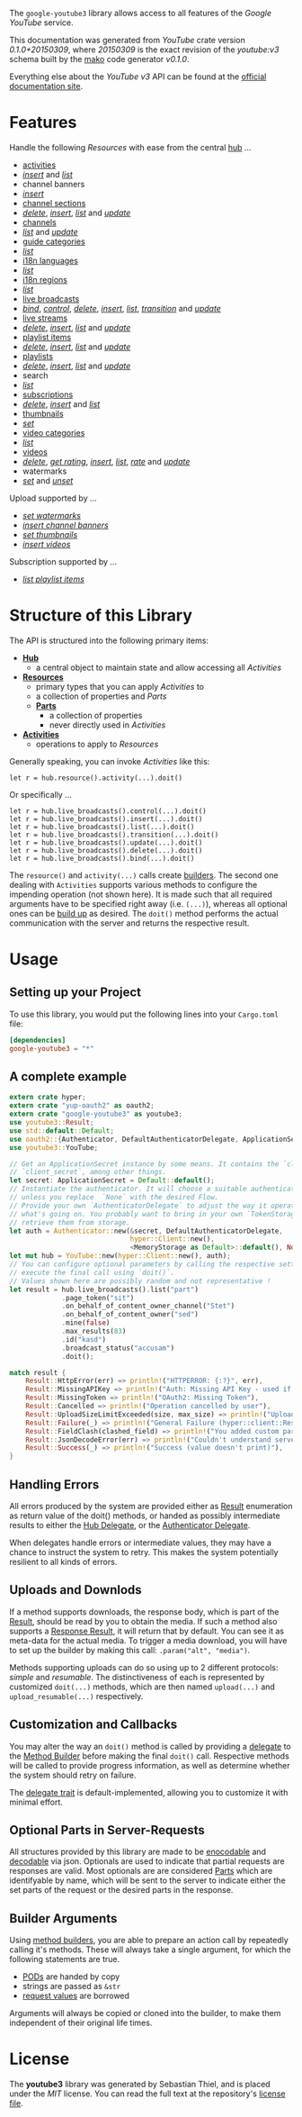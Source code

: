 <!---
DO NOT EDIT !
This file was generated automatically from 'src/mako/README.md.mako'
DO NOT EDIT !
-->
The `google-youtube3` library allows access to all features of the *Google YouTube* service.

This documentation was generated from *YouTube* crate version *0.1.0+20150309*, where *20150309* is the exact revision of the *youtube:v3* schema built by the [mako](http://www.makotemplates.org/) code generator *v0.1.0*.

Everything else about the *YouTube* *v3* API can be found at the
[official documentation site](https://developers.google.com/youtube/v3).
# Features

Handle the following *Resources* with ease from the central [hub](http://byron.github.io/google-apis-rs/google-youtube3/struct.YouTube.html) ... 

* [activities](http://byron.github.io/google-apis-rs/google-youtube3/struct.Activity.html)
 * [*insert*](http://byron.github.io/google-apis-rs/google-youtube3/struct.ActivityInsertCall.html) and [*list*](http://byron.github.io/google-apis-rs/google-youtube3/struct.ActivityListCall.html)
* channel banners
 * [*insert*](http://byron.github.io/google-apis-rs/google-youtube3/struct.ChannelBannerInsertCall.html)
* [channel sections](http://byron.github.io/google-apis-rs/google-youtube3/struct.ChannelSection.html)
 * [*delete*](http://byron.github.io/google-apis-rs/google-youtube3/struct.ChannelSectionDeleteCall.html), [*insert*](http://byron.github.io/google-apis-rs/google-youtube3/struct.ChannelSectionInsertCall.html), [*list*](http://byron.github.io/google-apis-rs/google-youtube3/struct.ChannelSectionListCall.html) and [*update*](http://byron.github.io/google-apis-rs/google-youtube3/struct.ChannelSectionUpdateCall.html)
* [channels](http://byron.github.io/google-apis-rs/google-youtube3/struct.Channel.html)
 * [*list*](http://byron.github.io/google-apis-rs/google-youtube3/struct.ChannelListCall.html) and [*update*](http://byron.github.io/google-apis-rs/google-youtube3/struct.ChannelUpdateCall.html)
* [guide categories](http://byron.github.io/google-apis-rs/google-youtube3/struct.GuideCategory.html)
 * [*list*](http://byron.github.io/google-apis-rs/google-youtube3/struct.GuideCategoryListCall.html)
* [i18n languages](http://byron.github.io/google-apis-rs/google-youtube3/struct.I18nLanguage.html)
 * [*list*](http://byron.github.io/google-apis-rs/google-youtube3/struct.I18nLanguageListCall.html)
* [i18n regions](http://byron.github.io/google-apis-rs/google-youtube3/struct.I18nRegion.html)
 * [*list*](http://byron.github.io/google-apis-rs/google-youtube3/struct.I18nRegionListCall.html)
* [live broadcasts](http://byron.github.io/google-apis-rs/google-youtube3/struct.LiveBroadcast.html)
 * [*bind*](http://byron.github.io/google-apis-rs/google-youtube3/struct.LiveBroadcastBindCall.html), [*control*](http://byron.github.io/google-apis-rs/google-youtube3/struct.LiveBroadcastControlCall.html), [*delete*](http://byron.github.io/google-apis-rs/google-youtube3/struct.LiveBroadcastDeleteCall.html), [*insert*](http://byron.github.io/google-apis-rs/google-youtube3/struct.LiveBroadcastInsertCall.html), [*list*](http://byron.github.io/google-apis-rs/google-youtube3/struct.LiveBroadcastListCall.html), [*transition*](http://byron.github.io/google-apis-rs/google-youtube3/struct.LiveBroadcastTransitionCall.html) and [*update*](http://byron.github.io/google-apis-rs/google-youtube3/struct.LiveBroadcastUpdateCall.html)
* [live streams](http://byron.github.io/google-apis-rs/google-youtube3/struct.LiveStream.html)
 * [*delete*](http://byron.github.io/google-apis-rs/google-youtube3/struct.LiveStreamDeleteCall.html), [*insert*](http://byron.github.io/google-apis-rs/google-youtube3/struct.LiveStreamInsertCall.html), [*list*](http://byron.github.io/google-apis-rs/google-youtube3/struct.LiveStreamListCall.html) and [*update*](http://byron.github.io/google-apis-rs/google-youtube3/struct.LiveStreamUpdateCall.html)
* [playlist items](http://byron.github.io/google-apis-rs/google-youtube3/struct.PlaylistItem.html)
 * [*delete*](http://byron.github.io/google-apis-rs/google-youtube3/struct.PlaylistItemDeleteCall.html), [*insert*](http://byron.github.io/google-apis-rs/google-youtube3/struct.PlaylistItemInsertCall.html), [*list*](http://byron.github.io/google-apis-rs/google-youtube3/struct.PlaylistItemListCall.html) and [*update*](http://byron.github.io/google-apis-rs/google-youtube3/struct.PlaylistItemUpdateCall.html)
* [playlists](http://byron.github.io/google-apis-rs/google-youtube3/struct.Playlist.html)
 * [*delete*](http://byron.github.io/google-apis-rs/google-youtube3/struct.PlaylistDeleteCall.html), [*insert*](http://byron.github.io/google-apis-rs/google-youtube3/struct.PlaylistInsertCall.html), [*list*](http://byron.github.io/google-apis-rs/google-youtube3/struct.PlaylistListCall.html) and [*update*](http://byron.github.io/google-apis-rs/google-youtube3/struct.PlaylistUpdateCall.html)
* search
 * [*list*](http://byron.github.io/google-apis-rs/google-youtube3/struct.SearchListCall.html)
* [subscriptions](http://byron.github.io/google-apis-rs/google-youtube3/struct.Subscription.html)
 * [*delete*](http://byron.github.io/google-apis-rs/google-youtube3/struct.SubscriptionDeleteCall.html), [*insert*](http://byron.github.io/google-apis-rs/google-youtube3/struct.SubscriptionInsertCall.html) and [*list*](http://byron.github.io/google-apis-rs/google-youtube3/struct.SubscriptionListCall.html)
* [thumbnails](http://byron.github.io/google-apis-rs/google-youtube3/struct.Thumbnail.html)
 * [*set*](http://byron.github.io/google-apis-rs/google-youtube3/struct.ThumbnailSetCall.html)
* [video categories](http://byron.github.io/google-apis-rs/google-youtube3/struct.VideoCategory.html)
 * [*list*](http://byron.github.io/google-apis-rs/google-youtube3/struct.VideoCategoryListCall.html)
* [videos](http://byron.github.io/google-apis-rs/google-youtube3/struct.Video.html)
 * [*delete*](http://byron.github.io/google-apis-rs/google-youtube3/struct.VideoDeleteCall.html), [*get rating*](http://byron.github.io/google-apis-rs/google-youtube3/struct.VideoGetRatingCall.html), [*insert*](http://byron.github.io/google-apis-rs/google-youtube3/struct.VideoInsertCall.html), [*list*](http://byron.github.io/google-apis-rs/google-youtube3/struct.VideoListCall.html), [*rate*](http://byron.github.io/google-apis-rs/google-youtube3/struct.VideoRateCall.html) and [*update*](http://byron.github.io/google-apis-rs/google-youtube3/struct.VideoUpdateCall.html)
* watermarks
 * [*set*](http://byron.github.io/google-apis-rs/google-youtube3/struct.WatermarkSetCall.html) and [*unset*](http://byron.github.io/google-apis-rs/google-youtube3/struct.WatermarkUnsetCall.html)


Upload supported by ...

* [*set watermarks*](http://byron.github.io/google-apis-rs/google-youtube3/struct.WatermarkSetCall.html)
* [*insert channel banners*](http://byron.github.io/google-apis-rs/google-youtube3/struct.ChannelBannerInsertCall.html)
* [*set thumbnails*](http://byron.github.io/google-apis-rs/google-youtube3/struct.ThumbnailSetCall.html)
* [*insert videos*](http://byron.github.io/google-apis-rs/google-youtube3/struct.VideoInsertCall.html)

Subscription supported by ...

* [*list playlist items*](http://byron.github.io/google-apis-rs/google-youtube3/struct.PlaylistItemListCall.html)



# Structure of this Library

The API is structured into the following primary items:

* **[Hub](http://byron.github.io/google-apis-rs/google-youtube3/struct.YouTube.html)**
    * a central object to maintain state and allow accessing all *Activities*
* **[Resources](http://byron.github.io/google-apis-rs/google-youtube3/trait.Resource.html)**
    * primary types that you can apply *Activities* to
    * a collection of properties and *Parts*
    * **[Parts](http://byron.github.io/google-apis-rs/google-youtube3/trait.Part.html)**
        * a collection of properties
        * never directly used in *Activities*
* **[Activities](http://byron.github.io/google-apis-rs/google-youtube3/trait.CallBuilder.html)**
    * operations to apply to *Resources*

Generally speaking, you can invoke *Activities* like this:

```Rust,ignore
let r = hub.resource().activity(...).doit()
```

Or specifically ...

```ignore
let r = hub.live_broadcasts().control(...).doit()
let r = hub.live_broadcasts().insert(...).doit()
let r = hub.live_broadcasts().list(...).doit()
let r = hub.live_broadcasts().transition(...).doit()
let r = hub.live_broadcasts().update(...).doit()
let r = hub.live_broadcasts().delete(...).doit()
let r = hub.live_broadcasts().bind(...).doit()
```

The `resource()` and `activity(...)` calls create [builders][builder-pattern]. The second one dealing with `Activities` 
supports various methods to configure the impending operation (not shown here). It is made such that all required arguments have to be 
specified right away (i.e. `(...)`), whereas all optional ones can be [build up][builder-pattern] as desired.
The `doit()` method performs the actual communication with the server and returns the respective result.

# Usage

## Setting up your Project

To use this library, you would put the following lines into your `Cargo.toml` file:

```toml
[dependencies]
google-youtube3 = "*"
```

## A complete example

```Rust
extern crate hyper;
extern crate "yup-oauth2" as oauth2;
extern crate "google-youtube3" as youtube3;
use youtube3::Result;
use std::default::Default;
use oauth2::{Authenticator, DefaultAuthenticatorDelegate, ApplicationSecret, MemoryStorage};
use youtube3::YouTube;

// Get an ApplicationSecret instance by some means. It contains the `client_id` and 
// `client_secret`, among other things.
let secret: ApplicationSecret = Default::default();
// Instantiate the authenticator. It will choose a suitable authentication flow for you, 
// unless you replace  `None` with the desired Flow.
// Provide your own `AuthenticatorDelegate` to adjust the way it operates and get feedback about 
// what's going on. You probably want to bring in your own `TokenStorage` to persist tokens and
// retrieve them from storage.
let auth = Authenticator::new(&secret, DefaultAuthenticatorDelegate,
                              hyper::Client::new(),
                              <MemoryStorage as Default>::default(), None);
let mut hub = YouTube::new(hyper::Client::new(), auth);
// You can configure optional parameters by calling the respective setters at will, and
// execute the final call using `doit()`.
// Values shown here are possibly random and not representative !
let result = hub.live_broadcasts().list("part")
             .page_token("sit")
             .on_behalf_of_content_owner_channel("Stet")
             .on_behalf_of_content_owner("sed")
             .mine(false)
             .max_results(83)
             .id("kasd")
             .broadcast_status("accusam")
             .doit();

match result {
    Result::HttpError(err) => println!("HTTPERROR: {:?}", err),
    Result::MissingAPIKey => println!("Auth: Missing API Key - used if there are no scopes"),
    Result::MissingToken => println!("OAuth2: Missing Token"),
    Result::Cancelled => println!("Operation cancelled by user"),
    Result::UploadSizeLimitExceeded(size, max_size) => println!("Upload size too big: {} of {}", size, max_size),
    Result::Failure(_) => println!("General Failure (hyper::client::Response doesn't print)"),
    Result::FieldClash(clashed_field) => println!("You added custom parameter which is part of builder: {:?}", clashed_field),
    Result::JsonDecodeError(err) => println!("Couldn't understand server reply - maybe API needs update: {:?}", err),
    Result::Success(_) => println!("Success (value doesn't print)"),
}

```
## Handling Errors

All errors produced by the system are provided either as [Result](http://byron.github.io/google-apis-rs/google-youtube3/enum.Result.html) enumeration as return value of 
the doit() methods, or handed as possibly intermediate results to either the 
[Hub Delegate](http://byron.github.io/google-apis-rs/google-youtube3/trait.Delegate.html), or the [Authenticator Delegate](http://byron.github.io/google-apis-rs/google-youtube3/../yup-oauth2/trait.AuthenticatorDelegate.html).

When delegates handle errors or intermediate values, they may have a chance to instruct the system to retry. This 
makes the system potentially resilient to all kinds of errors.

## Uploads and Downlods
If a method supports downloads, the response body, which is part of the [Result](http://byron.github.io/google-apis-rs/google-youtube3/enum.Result.html), should be
read by you to obtain the media.
If such a method also supports a [Response Result](http://byron.github.io/google-apis-rs/google-youtube3/trait.ResponseResult.html), it will return that by default.
You can see it as meta-data for the actual media. To trigger a media download, you will have to set up the builder by making
this call: `.param("alt", "media")`.

Methods supporting uploads can do so using up to 2 different protocols: 
*simple* and *resumable*. The distinctiveness of each is represented by customized 
`doit(...)` methods, which are then named `upload(...)` and `upload_resumable(...)` respectively.

## Customization and Callbacks

You may alter the way an `doit()` method is called by providing a [delegate](http://byron.github.io/google-apis-rs/google-youtube3/trait.Delegate.html) to the 
[Method Builder](http://byron.github.io/google-apis-rs/google-youtube3/trait.CallBuilder.html) before making the final `doit()` call. 
Respective methods will be called to provide progress information, as well as determine whether the system should 
retry on failure.

The [delegate trait](http://byron.github.io/google-apis-rs/google-youtube3/trait.Delegate.html) is default-implemented, allowing you to customize it with minimal effort.

## Optional Parts in Server-Requests

All structures provided by this library are made to be [enocodable](http://byron.github.io/google-apis-rs/google-youtube3/trait.RequestValue.html) and 
[decodable](http://byron.github.io/google-apis-rs/google-youtube3/trait.ResponseResult.html) via json. Optionals are used to indicate that partial requests are responses are valid.
Most optionals are are considered [Parts](http://byron.github.io/google-apis-rs/google-youtube3/trait.Part.html) which are identifyable by name, which will be sent to 
the server to indicate either the set parts of the request or the desired parts in the response.

## Builder Arguments

Using [method builders](http://byron.github.io/google-apis-rs/google-youtube3/trait.CallBuilder.html), you are able to prepare an action call by repeatedly calling it's methods.
These will always take a single argument, for which the following statements are true.

* [PODs][wiki-pod] are handed by copy
* strings are passed as `&str`
* [request values](http://byron.github.io/google-apis-rs/google-youtube3/trait.RequestValue.html) are borrowed

Arguments will always be copied or cloned into the builder, to make them independent of their original life times.

[wiki-pod]: http://en.wikipedia.org/wiki/Plain_old_data_structure
[builder-pattern]: http://en.wikipedia.org/wiki/Builder_pattern
[google-go-api]: https://github.com/google/google-api-go-client

# License
The **youtube3** library was generated by Sebastian Thiel, and is placed 
under the *MIT* license.
You can read the full text at the repository's [license file][repo-license].

[repo-license]: https://github.com/Byron/google-apis-rs/LICENSE.md
